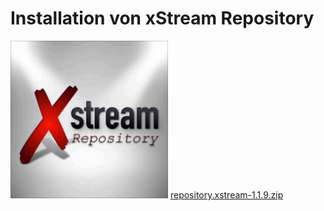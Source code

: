 <html>
  <body>
  <h1>Installation von xStream Repository</h1>
  <img src="icon.png" style="max-width: 50%;">
    <a href="repository.xstream-1.1.9.zip">repository.xstream-1.1.9.zip</a>
  </body>
</html>
